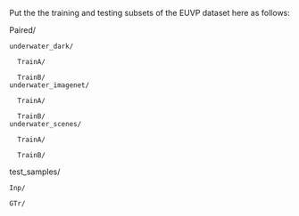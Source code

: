 Put the the training and testing subsets of the EUVP dataset here as follows:

Paired/

    underwater_dark/

      TrainA/

      TrainB/
    underwater_imagenet/

      TrainA/

      TrainB/
    underwater_scenes/

      TrainA/

      TrainB/
    
test_samples/

    Inp/

    GTr/
